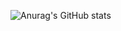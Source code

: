 ![Anurag's GitHub stats](https://github-readme-stats.vercel.app/api?username=titoncio&count_private=true&show_icons=true&theme=synthwave)
